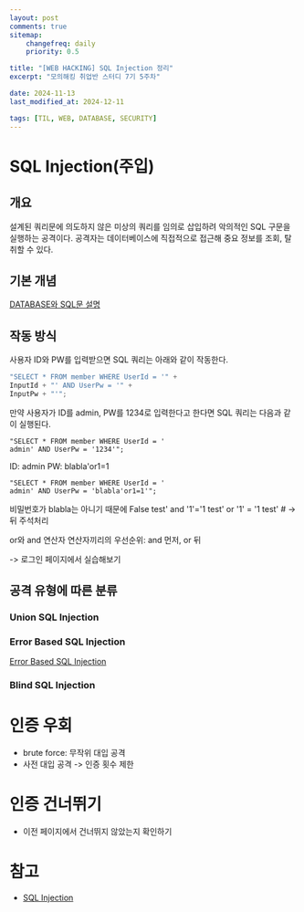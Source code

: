 ```yaml
---
layout: post
comments: true
sitemap:
    changefreq: daily
    priority: 0.5

title: "[WEB HACKING] SQL Injection 정리"
excerpt: "모의해킹 취업반 스터디 7기 5주차"

date: 2024-11-13
last_modified_at: 2024-12-11

tags: [TIL, WEB, DATABASE, SECURITY]
---
```


# SQL Injection(주입)
## 개요
설계된 쿼리문에 의도하지 않은 미상의 쿼리를 임의로 삽입하려 악의적인 SQL 구문을 실행하는 공격이다.
공격자는 데이터베이스에 직접적으로 접근해 중요 정보를 조회, 탈취할 수 있다.

## 기본 개념
[DATABASE와 SQL문 설명](./Database_and_SQL.md)

## 작동 방식
사용자 ID와 PW를 입력받으면 SQL 쿼리는 아래와 같이 작동한다.

``` js
"SELECT * FROM member WHERE UserId = '" +
InputId + "' AND UserPw = '" +
InputPw + "'";
```

만약 사용자가 ID를 admin, PW를 1234로 입력한다고 한다면
SQL 쿼리는 다음과 같이 실행된다.
``` 
"SELECT * FROM member WHERE UserId = '
admin' AND UserPw = '1234'";
```

ID: admin
PW: blabla'or1=1

``` 
"SELECT * FROM member WHERE UserId = '
admin' AND UserPw = 'blabla'or1=1'";
```
비밀번호가 blabla는 아니기 때문에 False
test' and '1'='1
test' or '1' = '1
test' # -> 뒤 주석처리

or와 and 연산자
연산자끼리의 우선순위: and 먼저, or 뒤

-> 로그인 페이지에서 실습해보기

## 공격 유형에 따른 분류
### Union SQL Injection

### Error Based SQL Injection
[Error Based SQL Injection](./Error_Based_SQL_Injection.md)

### Blind SQL Injection

# 인증 우회
* brute force: 무작위 대입 공격
* 사전 대입 공격
-> 인증 횟수 제한

# 인증 건너뛰기
* 이전 페이지에서 건너뛰지 않았는지 확인하기

# 참고
* [SQL Injection](https://developer.mozilla.org/ko/docs/Glossary/SQL_Injection)
